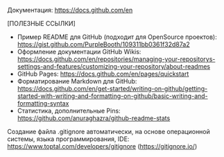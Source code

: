 Документация: https://docs.github.com/en

[ПОЛЕЗНЫЕ ССЫЛКИ]
- Пример README для GitHub (подходит для OpenSource проектов): https://gist.github.com/PurpleBooth/109311bb0361f32d87a2
- Оформление документации GitHub Wikis: https://docs.github.com/en/repositories/managing-your-repositorys-settings-and-features/customizing-your-repository/about-readmes
- GitHub Pages: https://docs.github.com/en/pages/quickstart
- Форматирование Markdown для GitHub: https://docs.github.com/en/get-started/writing-on-github/getting-started-with-writing-and-formatting-on-github/basic-writing-and-formatting-syntax
- Статистика, дополнительные Pins: https://github.com/anuraghazra/github-readme-stats


Создание файла .gitignore автоматически, на основе операционной системы, языка программирования, IDE:
https://www.toptal.com/developers/gitignore (https://gitignore.io/)

